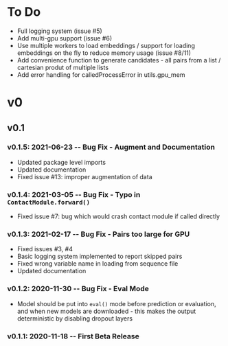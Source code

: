 # To Do
- Full logging system (issue #5)
- Add multi-gpu support (issue #6)
- Use multiple workers to load embeddings / support for loading embeddings on the fly to reduce memory usage (issue #8/11)
- Add convenience function to generate candidates - all pairs from a list / cartesian produt of multiple lists
- Add error handling for calledProcessError in utils.gpu_mem

# v0

## v0.1

### v0.1.5: 2021-06-23 -- Bug Fix - Augment and Documentation
- Updated package level imports 
- Updated documentation
- Fixed issue #13: improper augmentation of data

### v0.1.4: 2021-03-05 -- Bug Fix - Typo in `ContactModule.forward()`
- Fixed issue #7: bug which would crash contact module if called directly

### v0.1.3: 2021-02-17 -- Bug Fix - Pairs too large for GPU
- Fixed issues #3, #4
- Basic logging system implemented to report skipped pairs
- Fixed wrong variable name in loading from sequence file
- Updated documentation

### v0.1.2: 2020-11-30 -- Bug Fix - Eval Mode
- Model should be put into `eval()` mode before prediction or evaluation, and when new models are downloaded - this makes the output deterministic by disabling dropout layers

### v0.1.1: 2020-11-18 -- First Beta Release
